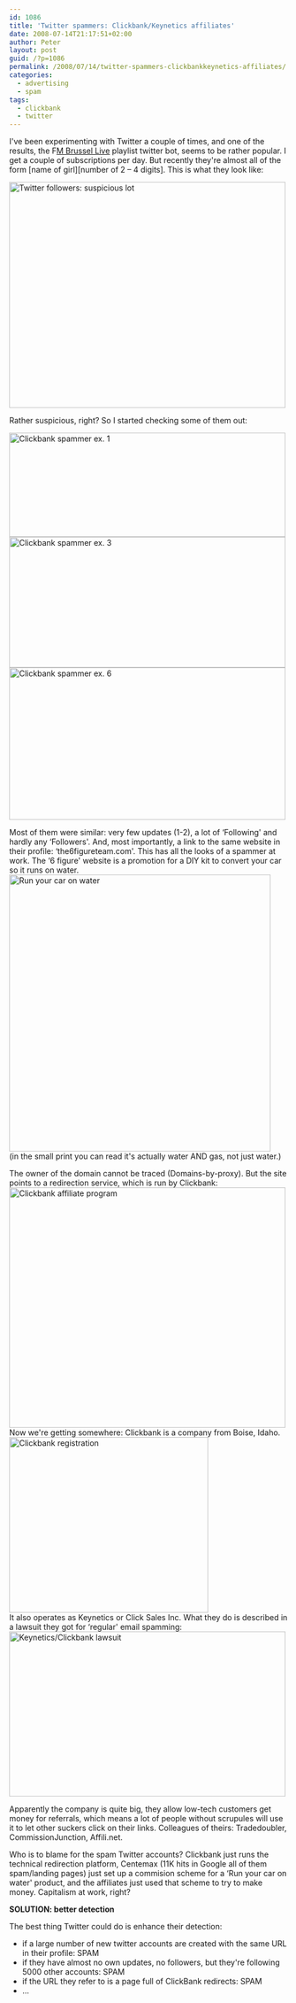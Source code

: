 ```yaml
---
id: 1086
title: 'Twitter spammers: Clickbank/Keynetics affiliates'
date: 2008-07-14T21:17:51+02:00
author: Peter
layout: post
guid: /?p=1086
permalink: /2008/07/14/twitter-spammers-clickbankkeynetics-affiliates/
categories:
  - advertising
  - spam
tags:
  - clickbank
  - twitter
---
```

I've been experimenting with Twitter a couple of times, and one of the results, the F[M Brussel Live](http://twitter.com/fmbrussel) playlist twitter bot, seems to be rather popular. I get a couple of subscriptions per day. But recently they're almost all of the form \[name of girl\]\[number of 2 &#8211; 4 digits\]. This is what they look like:

[<img  src="http://farm4.static.flickr.com/3233/2668756390_ea50d92efc.jpg" alt="Twitter followers: suspicious lot" width="500" height="408" />](http://www.flickr.com/photos/pforret/2668756390/ "Twitter followers: suspicious lot by PeterForret, on Flickr")

<!--more-->Rather suspicious, right? So I started checking some of them out:

  
[<img  src="http://farm4.static.flickr.com/3200/2668756508_a50f93b2b0.jpg" alt="Clickbank spammer ex. 1" width="500" height="188" />](http://www.flickr.com/photos/pforret/2668756508/ "Clickbank spammer ex. 1 by PeterForret, on Flickr")  
[<img  src="http://farm4.static.flickr.com/3123/2667936721_a935bdab4a.jpg" alt="Clickbank spammer ex. 3" width="500" height="236" />](http://www.flickr.com/photos/pforret/2667936721/ "Clickbank spammer ex. 3 by PeterForret, on Flickr")  
[<img  src="http://farm4.static.flickr.com/3093/2667937175_4651612c1d.jpg" alt="Clickbank spammer ex. 6" width="500" height="275" />](http://www.flickr.com/photos/pforret/2667937175/ "Clickbank spammer ex. 6 by PeterForret, on Flickr")

Most of them were similar: very few updates (1-2), a lot of &#8216;Following' and hardly any &#8216;Followers'. And, most importantly, a link to the same website in their profile: &#8216;the6figureteam.com'. This has all the looks of a spammer at work. The &#8216;6 figure' website is a promotion for a DIY kit to convert your car so it runs on water.  
[<img  src="http://farm4.static.flickr.com/3048/2668757624_13b6b8f6e7.jpg" alt="Run your car on water" width="473" height="500" />](http://www.flickr.com/photos/pforret/2668757624/ "Run your car on water by PeterForret, on Flickr")  
(in the small print you can read it's actually water AND gas, not just water.)

The owner of the domain cannot be traced (Domains-by-proxy). But the site points to a redirection service, which is run by Clickbank:  
[<img  src="http://farm4.static.flickr.com/3229/2668757908_4977144c68.jpg" alt="Clickbank affiliate program" width="500" height="434" />](http://www.flickr.com/photos/pforret/2668757908/ "Clickbank affiliate program by PeterForret, on Flickr")  
Now we're getting somewhere: Clickbank is a company from Boise, Idaho.  
[<img  src="http://farm4.static.flickr.com/3212/2668758350_98b91ea542_o.jpg" alt="Clickbank registration" width="360" height="317" />](http://www.flickr.com/photos/pforret/2668758350/ "Clickbank registration by PeterForret, on Flickr")  
It also operates as Keynetics or Click Sales Inc. What they do is described in a lawsuit they got for &#8216;regular' email spamming:  
[<img  src="http://farm4.static.flickr.com/3034/2668758252_8524c7bc78.jpg" alt="Keynetics/Clickbank lawsuit" width="500" height="298" />](http://www.flickr.com/photos/pforret/2668758252/ "Keynetics/Clickbank lawsuit by PeterForret, on Flickr")

Apparently the company is quite big, they allow low-tech customers get money for referrals, which means a lot of people without scrupules will use it to let other suckers click on their links. Colleagues of theirs: Tradedoubler, CommissionJunction, Affili.net.

Who is to blame for the spam Twitter accounts? Clickbank just runs the technical redirection platform, Centemax (11K hits in Google all of them spam/landing pages) just set up a commision scheme for a &#8216;Run your car on water' product, and the affiliates just used that scheme to try to make money. Capitalism at work, right?

**SOLUTION: better detection**

The best thing Twitter could do is enhance their detection:

  * if a large number of new twitter accounts are created with the same URL in their profile: SPAM
  * if they have almost no own updates, no followers, but they're following 5000 other accounts: SPAM
  * if the URL they refer to is a page full of ClickBank redirects: SPAM
  * &#8230;